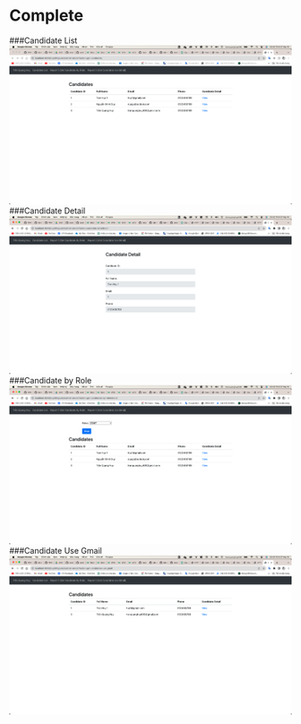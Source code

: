 # Complete
###Candidate List
![Alt text](image/Candidate_List.png "Candidate List")
###Candidate Detail
![Alt text](image/Candidate_Detail.png "Candidate Detail")
###Candidate by Role
![Alt text](image/Candidates_ByRole.png "Candidate By Role")
###Candidate Use Gmail
![Alt text](image/Candidates_UseGmail.png "Candidate Use Gmail")
